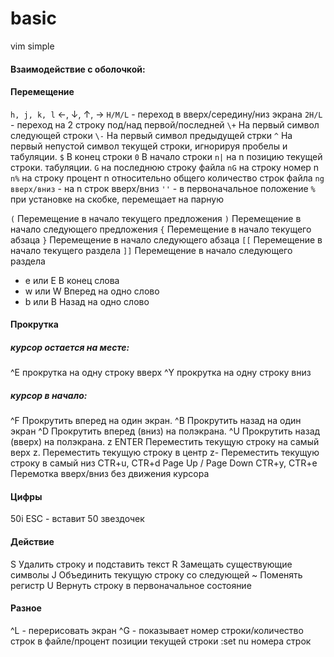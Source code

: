 basic
==========

vim simple

#### Взаимодействие с оболочкой:


#### Перемещение

`h, j, k, l` ←, ↓, ↑, →
`H/M/L` - переход в вверх/середину/низ экрана
`2H/L` - переход на 2 строку под/над первой/последней
`\+` На первый символ следующей строки
`\-` На первый символ предыдущей стрки
`^` На первый непустой символ текущей строки, игнорируя пробелы и табуляции.
`$` В конец строки
`0` В начало строки
`n|` на n позицию текущей строки. табуляции.
`G` на последнюю строку файла
`nG` на строку номер n
`n%` на строку процент n относительно общего количество строк файла
`ng вверх/вниз` - на n строк вверх/вниз
`''` - в первоначальное положение
`%` при установке на скобке, перемещает на парную

`(` Перемещение в начало текущего предложения
`)` Перемещение в начало следующего предложения
`{` Перемещение в начало текущего абзаца
`}` Перемещение в начало следующего абзаца
`[[` Перемещение в начало текущего раздела
`]]` Перемещение в начало следующего раздела

+ e или E В конец слова
+ w или W Вперед на одно слово
+ b или B Назад на одно слово

#### Прокрутка
##### курсор остается на месте:
^E прокрутка на одну строку вверх
^Y прокрутка на одну строку вниз
##### курсор в начало:
^F Прокрутить вперед на один экран.
^B Прокрутить назад на один экран
^D Прокрутить вперед (вниз) на полэкрана.
^U Прокрутить назад (вверх) на полэкрана.
z ENTER Переместить текущую строку на самый верх
z. Переместить текущую строку в центр
z- Переместить текущую строку в самый низ
CTR+u, CTR+d              Page Up / Page Down
CTR+y, CTR+e              Перемотка вверх/вниз без движения курсора             




#### Цифры
50i ESC - вставит 50 звездочек

#### Действие
S Удалить строку и подставить текст
R Замещать существующие символы
J Объединить текущую строку со следующей
~ Поменять регистр
U Вернуть строку в первоначальное состояние


#### Разное
^L - перерисовать экран
^G - показывает номер строки/количество строк в файле/процент позиции текущей строки
:set nu номера строк